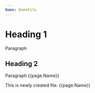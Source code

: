 ```yaml
---
Name: DemoFile
---
```


# Heading 1
Paragraph

## Heading 2
Paragraph {{page.Name}}


This is newly created file. {{page.Name}}
